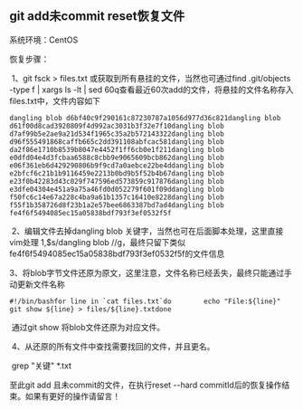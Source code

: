 ## git add未commit reset恢复文件

系统环境：CentOS

恢复步骤：

​      1、git fsck > files.txt   或获取到所有悬挂的文件，当然也可通过find .git/objects -type f | xargs ls -lt | sed 60q查看最近60次add的文件，将悬挂的文件名称存入files.txt中，文件内容如下

```
dangling blob d6bf40c9f290161c87230787a1056d977d36c821dangling blob d61f00d8cad3920809f4d992ac3031b3f32e7f10dangling blob d7af99b5e2ae9a21d534f1965c35a2b572143322dangling blob d96f555491868caffb665c2dd391108abfcac581dangling blob da2f86e1710b8539b8047e4452f1ff6cb0e1f211dangling blob e0dfd04e4d3fcbaa6588c8cbb9e9065609bcb862dangling blob e06f361eb6d429290806b9f9cd7a0aebce22be4ddangling blob e2bfcf6c21b1b9116459e2213b0bd9b5f52b4b67dangling blob e23f0b42283d43c029f747596ed573859c917876dangling blob e3dfe04304e451a9a75a46fd0d052279f601f09ddangling blob f50fc6c14e67a228c4ba9a61b1357c16410e8228dangling blob f55f1b358726d8f23b1a2e57bee6863387bd7ad4dangling blob fe4f6f5494085ec15a05838bdf793f3ef0532f5f
```

​      2、编辑文件去掉dangling blob 关键字，当然也可在后面脚本处理，这里直接vim处理 1,$s/dangling blob //g，最终只留下类似fe4f6f5494085ec15a05838bdf793f3ef0532f5f的文件信息

​       3、将blob字节文件还原为原文，这里注意，文件名称已经丢失，最终只能通过手动更新文件名称

```
#!/bin/bashfor line in `cat files.txt`do        echo "File:${line}"        git show ${line} > files/${line}.txtdone
```

​      通过git show 将blob文件还原为对应文件。

​      4、从还原的所有文件中查找需要找回的文件，并且更名。

​            grep "关键" *.txt

 

 

至此git  add 且未commit的文件，在执行reset --hard commitId后的恢复操作结束。如果有更好的操作请留言！

 